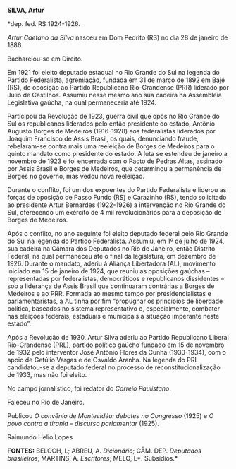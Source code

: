 **SILVA, Artur**

\*dep. fed. RS 1924-1926.

*Artur Caetano da Silva* nasceu em Dom Pedrito (RS) no dia 28 de janeiro
de 1886.

Bacharelou-se em Direito.

Em 1921 foi eleito deputado estadual no Rio Grande do Sul na legenda do
Partido Federalista, agremiação, fundada em 31 de março de 1892 em Bajé
(RS), de oposição ao Partido Republicano Rio-Grandense (PRR) liderado
por Júlio de Castilhos. Assumiu nesse mesmo ano sua cadeira na
Assembleia Legislativa gaúcha, na qual permaneceria até 1924.

Participou da Revolução de 1923, guerra civil que opôs no Rio Grande do
Sul os republicanos liderados pelo então presidente do estado, Antônio
Augusto Borges de Medeiros (1916-1928) aos federalistas liderados por
Joaquim Francisco de Assis Brasil, os quais, denunciando fraude,
rebelaram-se contra mais uma reeleição de Borges de Medeiros para o
quinto mandato como presidente do estado. A luta se estendeu de janeiro
a novembro de 1923 e foi encerrada com o Pacto de Pedras Altas, assinado
por Assis Brasil e Borges de Medeiros, que determinou a permanência de
Borges no governo, mas vedou nova reeleição.

Durante o conflito, foi um dos expoentes do Partido Federalista e
liderou as forças de oposição de Passo Fundo (RS) e Carazinho (RS),
tendo solicitado ao presidente Artur Bernardes (1922-1926) a intervenção
no Rio Grande do Sul, oferecendo um exército de 4 mil revolucionários
para a deposição de Borges de Medeiros.

Após o conflito, no ano seguinte foi eleito deputado federal pelo Rio
Grande do Sul na legenda do Partido Federalista. Assumiu, em 1º de julho
de 1924, sua cadeira na Câmara dos Deputados no Rio de Janeiro, então
Distrito Federal, na qual permaneceu até o final da legislatura, em
dezembro de 1926. Durante o mandato, aderiu à Aliança Libertadora (AL),
movimento iniciado em 15 de janeiro de 1924, que reuniu as oposições
gaúchas – representadas por federalistas, democráticos e republicanos
dissidentes – sob a liderança de Assis Brasil que continuaram contrárias
a Borges de Medeiros e ao PRR. Formada ao mesmo tempo por
presidencialistas e parlamentaristas, a AL tinha por fim “propugnar os
princípios de liberdade política, baseados no sistema representativo e,
especialmente, combater nas eleições federais, estaduais e municipais a
situação imperante neste estado”.

Após a Revolução de 1930, Artur Silva aderiu ao Partido Republicano
Liberal Rio-Grandense (PRL), partido político gaúcho fundado em 15 de
novembro de 1932 pelo interventor José Antônio Flores da Cunha
(1930-1934), com o apoio de Getúlio Vargas e de Osvaldo Aranha. Na
legenda do PRL candidatou-se a deputado federal no processo de
reconstitucionalização de 1933, mas não foi eleito.

No campo jornalístico, foi redator do *Correio Paulistano*.

Faleceu no Rio de Janeiro.

Publicou *O convênio de Montevidéu: debates no Congresso* (1925) e *O
povo contra a* *tirania – discurso parlamentar* (1925).

Raimundo Helio Lopes

**FONTES:** BELOCH, I.; ABREU, A. *Dicionário*; CÂM. DEP. *Deputados
brasileiros*; MARTINS, A. *Escritores*; MELO, L*. Subsídios.*
